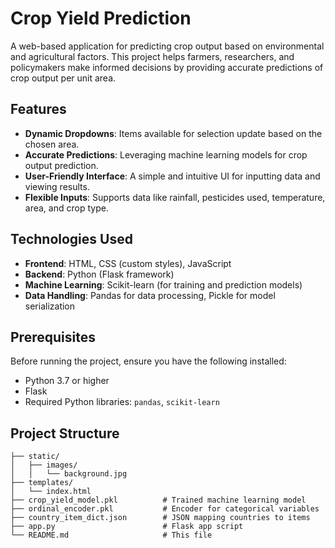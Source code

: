 # Crop Yield Prediction

A web-based application for predicting crop output based on environmental and agricultural factors. This project helps farmers, researchers, and policymakers make informed decisions by providing accurate predictions of crop output per unit area.

## Features
- **Dynamic Dropdowns**: Items available for selection update based on the chosen area.
- **Accurate Predictions**: Leveraging machine learning models for crop output prediction.
- **User-Friendly Interface**: A simple and intuitive UI for inputting data and viewing results.
- **Flexible Inputs**: Supports data like rainfall, pesticides used, temperature, area, and crop type.

## Technologies Used
- **Frontend**: HTML, CSS (custom styles), JavaScript
- **Backend**: Python (Flask framework)
- **Machine Learning**: Scikit-learn (for training and prediction models)
- **Data Handling**: Pandas for data processing, Pickle for model serialization

## Prerequisites
Before running the project, ensure you have the following installed:
- Python 3.7 or higher
- Flask
- Required Python libraries: `pandas`, `scikit-learn`

## Project Structure
```plaintext
├── static/
│   ├── images/
│   │   └── background.jpg
├── templates/
│   └── index.html
├── crop_yield_model.pkl          # Trained machine learning model
├── ordinal_encoder.pkl           # Encoder for categorical variables
├── country_item_dict.json        # JSON mapping countries to items
├── app.py                        # Flask app script
└── README.md                     # This file
